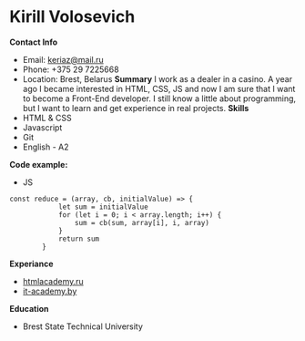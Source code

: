 # Kirill Volosevich
**Contact Info**
* Email: keriaz@mail.ru
* Phone: +375 29 7225668
* Location: Brest, Belarus
**Summary**
I work as a dealer in a casino. A year ago I became interested in HTML, CSS, JS and now I am sure that I want to become a Front-End developer. I still know a little about programming, but I want to learn and get experience in real projects.
**Skills**
* HTML & CSS
* Javascript
* Git
* English - A2

**Code example:**
* JS
```
const reduce = (array, cb, initialValue) => {
            let sum = initialValue
            for (let i = 0; i < array.length; i++) {
                sum = cb(sum, array[i], i, array)
            }
            return sum
        }
```

**Experiance**
* [htmlacademy.ru](https://htmlacademy.ru)
* [it-academy.by](https://www.it-academy.by/)

**Education**
* Brest State Technical University